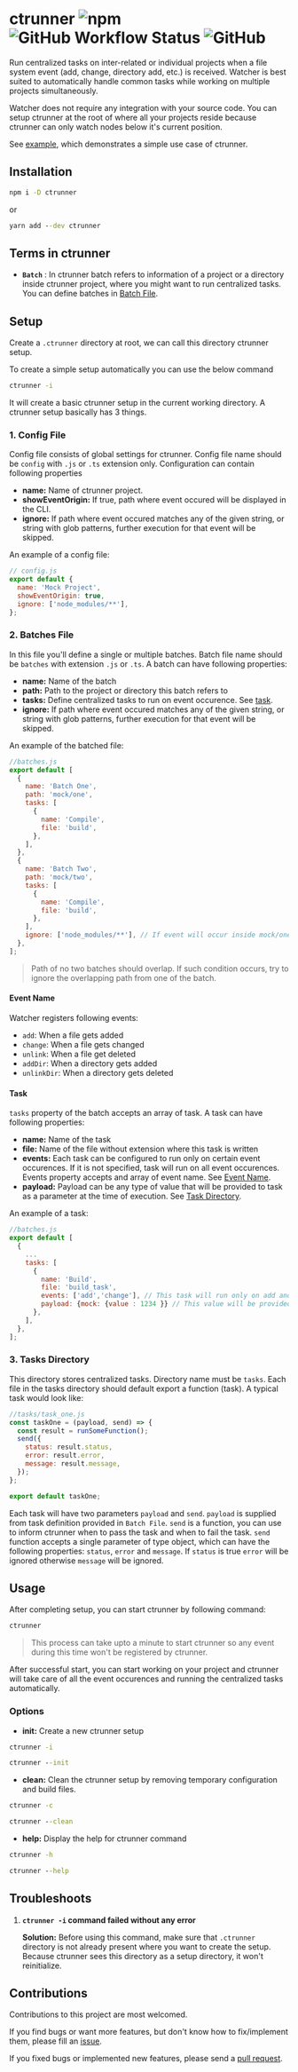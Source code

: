 # ctrunner ![npm](https://img.shields.io/npm/v/ctrunner) ![GitHub Workflow Status](https://img.shields.io/github/actions/workflow/status/ankitmishradev/ctrunner/build.yml) ![GitHub](https://img.shields.io/github/license/ankitmishradev/ctrunner)

Run centralized tasks on inter-related or individual projects when a file system event (add, change, directory add, etc.) is received. Watcher is best suited to automatically handle common tasks while working on multiple projects simultaneously.

Watcher does not require any integration with your source code. You can setup ctrunner at the root of where all your projects reside because ctrunner can only watch nodes below it's current position.

See [example](./example/example-1/), which demonstrates a simple use case of ctrunner.

## Installation

```cmd
npm i -D ctrunner
```

or

```cmd
yarn add --dev ctrunner
```

## Terms in ctrunner

- **`Batch`** : In ctrunner batch refers to information of a project or a directory inside ctrunner project, where you might want to run centralized tasks. You can define batches in [Batch File](#2-batches-file).

## Setup

Create a `.ctrunner` directory at root, we can call this directory ctrunner setup.

To create a simple setup automatically you can use the below command

```cmd
ctrunner -i
```

It will create a basic ctrunner setup in the current working directory. A ctrunner setup basically has 3 things.

### 1. Config File

Config file consists of global settings for ctrunner. Config file name should be `config` with `.js` or `.ts` extension only. Configuration can contain following properties

- **name:** Name of ctrunner project.
- **showEventOrigin:** If true, path where event occured will be displayed in the CLI.
- **ignore:** If path where event occured matches any of the given string, or string with glob patterns, further execution for that event will be skipped.

An example of a config file:

```js
// config.js
export default {
  name: 'Mock Project',
  showEventOrigin: true,
  ignore: ['node_modules/**'],
};
```

### 2. Batches File

In this file you'll define a single or multiple batches. Batch file name should be `batches` with extension `.js` or `.ts`. A batch can have following properties:

- **name:** Name of the batch
- **path:** Path to the project or directory this batch refers to
- **tasks:** Define centralized tasks to run on event occurence. See [task](#tasks).
- **ignore:** If path where event occured matches any of the given string, or string with glob patterns, further execution for that event will be skipped.

An example of the batched file:

```js
//batches.js
export default [
  {
    name: 'Batch One',
    path: 'mock/one',
    tasks: [
      {
        name: 'Compile',
        file: 'build',
      },
    ],
  },
  {
    name: 'Batch Two',
    path: 'mock/two',
    tasks: [
      {
        name: 'Compile',
        file: 'build',
      },
    ],
    ignore: ['node_modules/**'], // If event will occur inside mock/one/node_modules no tasks will run
  },
];
```

> Path of no two batches should overlap. If such condition occurs, try to ignore the overlapping path from one of the batch.

#### Event Name

Watcher registers following events:

- `add`: When a file gets added
- `change`: When a file gets changed
- `unlink`: When a file get deleted
- `addDir`: When a directory gets added
- `unlinkDir`: When a directory gets deleted

#### Task

`tasks` property of the batch accepts an array of task. A task can have following properties:

- **name:** Name of the task
- **file:** Name of the file without extension where this task is written
- **events:** Each task can be configured to run only on certain event occurences. If it is not specified, task will run on all event occurences. Events property accepts and array of event name. See [Event Name](#event-name).
- **payload:** Payload can be any type of value that will be provided to task as a parameter at the time of execution. See [Task Directory](#3-tasks-directory).

An example of a task:

```js
//batches.js
export default [
  {
    ...
    tasks: [
      {
        name: 'Build',
        file: 'build_task',
        events: ['add','change'], // This task will run only on add and change event
        payload: {mock: {value : 1234 }} // This value will be provided to task in build_task file at the task execution.
      },
    ],
  },
];
```

### 3. Tasks Directory

This directory stores centralized tasks. Directory name must be `tasks`. Each file in the tasks directory should default export a function (task). A typical task would look like:

```js
//tasks/task_one.js
const taskOne = (payload, send) => {
  const result = runSomeFunction();
  send({
    status: result.status,
    error: result.error,
    message: result.message,
  });
};

export default taskOne;
```

Each task will have two parameters `payload` and `send`. `payload` is supplied from task definition provided in `Batch File`. `send` is a function, you can use to inform ctrunner when to pass the task and when to fail the task. `send` function accepts a single parameter of type object, which can have the following properties: `status`, `error` and `message`. If `status` is true `error` will be ignored otherwise `message` will be ignored.

## Usage

After completing setup, you can start ctrunner by following command:

```cmd
ctrunner
```

> This process can take upto a minute to start ctrunner so any event during this time won't be registered by ctrunner.

After successful start, you can start working on your project and ctrunner will take care of all the event occurences and running the centralized tasks automatically.

### Options

- **init:** Create a new ctrunner setup

```cmd
ctrunner -i

ctrunner --init
```

- **clean:** Clean the ctrunner setup by removing temporary configuration and build files.

```cmd
ctrunner -c

ctrunner --clean
```

- **help:** Display the help for ctrunner command

```cmd
ctrunner -h

ctrunner --help
```

## Troubleshoots

1. **`ctrunner -i` command failed without any error**

   **Solution:** Before using this command, make sure that `.ctrunner` directory is not already present where you want to create the setup. Because ctrunner sees this directory as a setup directory, it won't reinitialize.

## Contributions

Contributions to this project are most welcomed.

If you find bugs or want more features, but don't know how to fix/implement them, please fill an [issue](https://github.com/ankitmishradev/ctrunner/issues).

If you fixed bugs or implemented new features, please send a [pull request](https://github.com/ankitmishradev/ctrunner/pulls).
